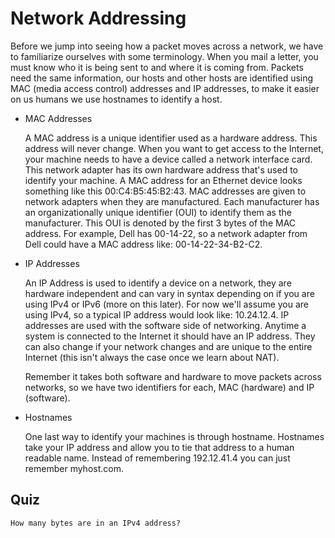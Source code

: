 #   Network Addressing


Before we jump into seeing how a packet moves across a network, we have to familiarize ourselves with some terminology. When you mail a letter, you must know who it is being sent to and where it is coming from. Packets need the same information, our hosts and other hosts are identified using MAC (media access control) addresses and IP addresses, to make it easier on us humans we use hostnames to identify a host.

-   MAC Addresses

    A MAC address is a unique identifier used as a hardware address. This address will never change. When you want to get access to the Internet, your machine needs to have a device called a network interface card. This network adapter has its own hardware address that's used to identify your machine. A MAC address for an Ethernet device looks something like this 00:C4:B5:45:B2:43. MAC addresses are given to network adapters when they are manufactured. Each manufacturer has an organizationally unique identifier (OUI) to identify them as the manufacturer. This OUI is denoted by the first 3 bytes of the MAC address. For example, Dell has 00-14-22, so a network adapter from Dell could have a MAC address like: 00-14-22-34-B2-C2.

-   IP Addresses

    An IP Address is used to identify a device on a network, they are hardware independent and can vary in syntax depending on if you are using IPv4 or IPv6 (more on this later). For now we'll assume you are using IPv4, so a typical IP address would look like: 10.24.12.4. IP addresses are used with the software side of networking. Anytime a system is connected to the Internet it should have an IP address. They can also change if your network changes and are unique to the entire Internet (this isn't always the case once we learn about NAT).

    Remember it takes both software and hardware to move packets across networks, so we have two identifiers for each, MAC (hardware) and IP (software).

-   Hostnames
    
    One last way to identify your machines is through hostname. Hostnames take your IP address and allow you to tie that address to a human readable name. Instead of remembering 192.12.41.4 you can just remember myhost.com.


##  Quiz

    How many bytes are in an IPv4 address?

